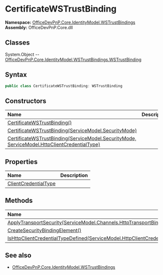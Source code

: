 # CertificateWSTrustBinding

**Namespace:** [OfficeDevPnP.Core.IdentityModel.WSTrustBindings](OfficeDevPnP.Core.IdentityModel.WSTrustBindings.md)
**Assembly:** OfficeDevPnP.Core.dll
## Classes
System.Object
-- [OfficeDevPnP.Core.IdentityModel.WSTrustBindings.WSTrustBinding](OfficeDevPnP.Core.IdentityModel.WSTrustBindings.WSTrustBinding.md)
## Syntax
```C#
public class CertificateWSTrustBinding: WSTrustBinding
```
## Constructors
|**Name**|**Description**|
|:-----|:-----|
| [CertificateWSTrustBinding()](CertificateWSTrustBindingconstructor1details.md) | 
| [CertificateWSTrustBinding(ServiceModel.SecurityMode)](CertificateWSTrustBindingconstructor1details.md) | 
| [CertificateWSTrustBinding(ServiceModel.SecurityMode, ServiceModel.HttpClientCredentialType)](CertificateWSTrustBindingconstructor1details.md) | 
## Properties
|**Name**|**Description**|
|:-----|:-----|
| [ClientCredentialType](CertificateWSTrustBinding.ClientCredentialType.md) | 
## Methods
|**Name**|**Description**|
|:-----|:-----|
| [ApplyTransportSecurity(ServiceModel.Channels.HttpTransportBindingElement)](CertificateWSTrustBindingApplyTransportSecurityServiceModel.Channels.HttpTransportBindingElement.md) | 
| [CreateSecurityBindingElement()](CertificateWSTrustBindingCreateSecurityBindingElement.md) | 
| [IsHttpClientCredentialTypeDefined(ServiceModel.HttpClientCredentialType)](CertificateWSTrustBindingIsHttpClientCredentialTypeDefinedServiceModel.HttpClientCredentialType.md) | 
## See also
- [OfficeDevPnP.Core.IdentityModel.WSTrustBindings](OfficeDevPnP.Core.IdentityModel.WSTrustBindings.md)
